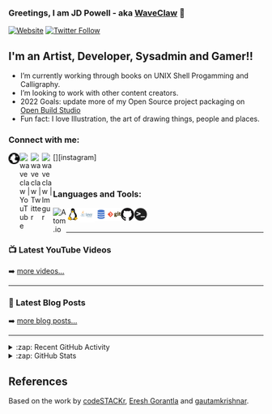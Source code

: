 ### Greetings, I am JD Powell - aka [WaveClaw][website] 👋

[![Website](https://img.shields.io/website?label=waveclaw.com&style=for-the-badge&url=https%3A%2F%2Fwaveclaw.com)](https://waveclaw.com)
[![Twitter Follow](https://img.shields.io/twitter/follow/waveclaw?color=1DA1F2&logo=twitter&style=for-the-badge)](https://twitter.com/intent/follow?original_referer=https%3A%2F%2Fgithub.com%2Fwaveclaw&screen_name=waveclaw)

## I'm an Artist, Developer, Sysadmin and Gamer!!

- I’m currently working through books on UNIX Shell Progamming and Calligraphy.
- I’m looking to work with other content creators.
- 2022 Goals: update more of my Open Source project packaging on [Open Build Studio](https://build.opensuse.org/project/show/home:waveclaw)
- Fun fact: I love Illustration, the art of drawing things, people and places.

### Connect with me:

[<img align="left" alt="waveclaw.com" width="22px" src="https://raw.githubusercontent.com/iconic/open-iconic/master/svg/globe.svg" />][website]
[<img align="left" alt="waveclaw | YouTube" width="22px" src="https://cdn.jsdelivr.net/npm/simple-icons@v3/icons/youtube.svg" />][youtube]
[<img align="left" alt="waveclaw | Twitter" width="22px" src="https://cdn.jsdelivr.net/npm/simple-icons@v3/icons/twitter.svg" />][twitter]
[<img align="left" alt="waveclaw | Imgur" width="22px" src="https://cdn.jsdelivr.net/npm/simple-icons@v3/icons/instagram.svg" />][instagram]

<br />

### Languages and Tools:

[<img align="left" alt="Atom.io" width="26px" src="https://github.githubassets.com/images/icons/emoji/atom.png" />][website]
[<img align="left" alt="Linux" width="26px" src="https://raw.githubusercontent.com/github/explore/80688e429a7d4ef2fca1e82350fe8e3517d3494d/topics/linux/linux.png" />][website]
[<img align="left" alt="Java" width="30px" src="https://raw.githubusercontent.com/github/explore/80688e429a7d4ef2fca1e82350fe8e3517d3494d/topics/java/java.png" />][website]
[<img align="left" alt="SQL" width="26px" src="https://raw.githubusercontent.com/github/explore/80688e429a7d4ef2fca1e82350fe8e3517d3494d/topics/sql/sql.png" />][website]
[<img align="left" alt="Git" width="26px" src="https://raw.githubusercontent.com/github/explore/80688e429a7d4ef2fca1e82350fe8e3517d3494d/topics/git/git.png" />][website]
[<img align="left" alt="GitHub" width="26px" src="https://raw.githubusercontent.com/github/explore/78df643247d429f6cc873026c0622819ad797942/topics/github/github.png" />][website]
[<img align="left" alt="Tilix" width="26px" src="https://raw.githubusercontent.com/github/explore/80688e429a7d4ef2fca1e82350fe8e3517d3494d/topics/terminal/terminal.png" />][website]

<br />
<br />

---

### 📺 Latest YouTube Videos

<!-- YOUTUBE:START -->
<!-- YOUTUBE:END -->

➡️ [more videos...](https://youtube.com/waveclaw)

---

### 📕 Latest Blog Posts

<!-- BLOG-POST-LIST:START -->
<!-- BLOG-POST-LIST:END -->

➡️ [more blog posts...](https://waveclaw.com)

---

<details>
  <summary>:zap: Recent GitHub Activity</summary>
  
<!--START_SECTION:activity-->
<!--END_SECTION:activity-->

</details>

<details>
  <summary>:zap: GitHub Stats</summary>

  <img align="left" alt="waveclaw's GitHub Stats" src="https://github-readme-stats.waveclaw.vercel.app/api?username=waveclaw&show_icons=true&hide_border=true" />

</details>

[website]: https://waveclaw.com
[course]: http://vsCodeHero.com
[twitter]: https://twitter.com/waveclaw
[youtube]: https://youtube.com/waveclaw
[Imgur]: https://imgur.com/a/v1isVyE
[artplaylist]: https://www.youtube.com/playlist?list=PLqDJMMTAd98ULbv-M5-_R0Xzqe34T7xTn

## References

Based on the work by [codeSTACKr](https://www.youtube.com/watch?v=ECuqb5Tv9qI&t=112s&ab_channel=codeSTACKr), [Eresh Gorantla](https://medium.com/swlh/create-awesome-git-readme-profile-84efa0bcda3b) and [gautamkrishnar](https://github.com/gautamkrishnar/).
